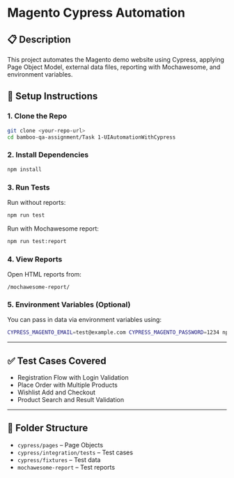 # Magento Cypress Automation

## 📋 Description
This project automates the Magento demo website using Cypress, applying Page Object Model, external data files, reporting with Mochawesome, and environment variables.

## 🚀 Setup Instructions

### 1. Clone the Repo
```bash
git clone <your-repo-url>
cd bamboo-qa-assignment/Task 1-UIAutomationWithCypress
```

### 2. Install Dependencies
```bash
npm install
```

### 3. Run Tests
Run without reports:
```bash
npm run test
```

Run with Mochawesome report:
```bash
npm run test:report
```

### 4. View Reports
Open HTML reports from:
```
/mochawesome-report/
```

### 5. Environment Variables (Optional)
You can pass in data via environment variables using:
```bash
CYPRESS_MAGENTO_EMAIL=test@example.com CYPRESS_MAGENTO_PASSWORD=1234 npm run test
```

---

## ✅ Test Cases Covered
- Registration Flow with Login Validation
- Place Order with Multiple Products
- Wishlist Add and Checkout
- Product Search and Result Validation

---

## 📁 Folder Structure

- `cypress/pages` – Page Objects
- `cypress/integration/tests` – Test cases
- `cypress/fixtures` – Test data
- `mochawesome-report` – Test reports
